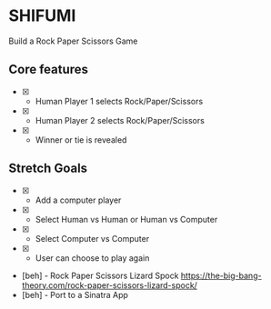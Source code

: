 # SHIFUMI

Build a Rock Paper Scissors Game

## Core features

- [x] - Human Player 1 selects Rock/Paper/Scissors
- [x] - Human Player 2 selects Rock/Paper/Scissors
- [x] - Winner or tie is revealed

## Stretch Goals

- [x] - Add a computer player
- [x] - Select Human vs Human or Human vs Computer
- [x] - Select Computer vs Computer
- [x] - User can choose to play again
- [beh] - Rock Paper Scissors Lizard Spock https://the-big-bang-theory.com/rock-paper-scissors-lizard-spock/
- [beh] - Port to a Sinatra App
